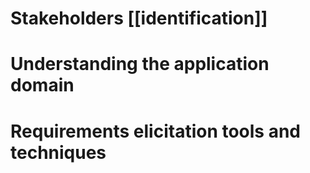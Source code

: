 # Stakeholders [[identification]]

# Understanding the application domain

# Requirements elicitation tools and techniques